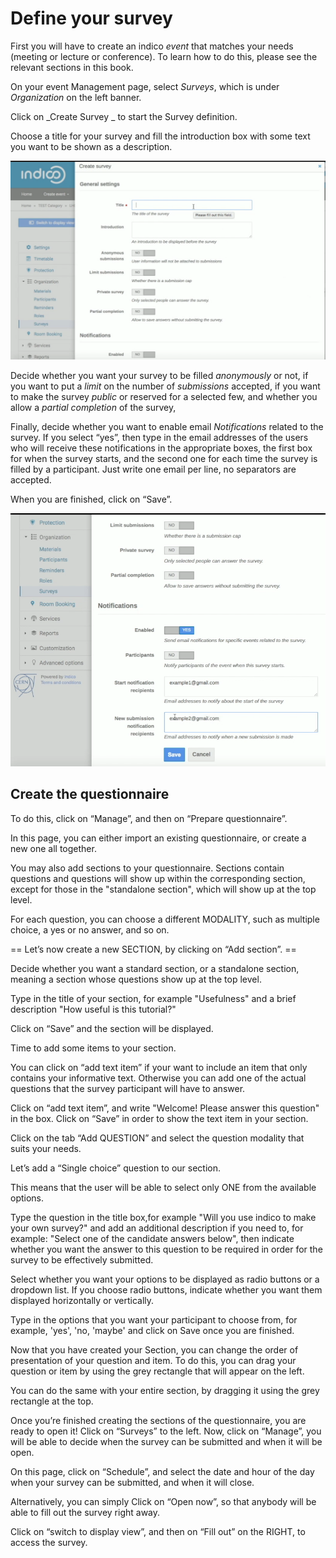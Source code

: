 Define your survey
==================

First you will have to create an indico _event_ that matches your needs (meeting or lecture or conference). To learn how to do this, please see the relevant sections in this book.

On your event Management page, select _Surveys_, which is under _Organization_ on the left banner.

Click on _Create Survey _ to start the Survey definition.

Choose a title for your survey and fill the introduction box with some text you want to be shown as a description.

![](/assets/survey_create_1.png)

Decide whether you want your survey to be filled _anonymously_ or not, 
if you want to put a _limit_ on the number of _submissions_ accepted, 
if you want to make the survey _public_ or reserved for a selected few,
and whether you allow a _partial completion_ of the survey, 

Finally, decide whether you want to enable email _Notifications_ related to the survey. 
If you select “yes”, then type in the email addresses of the users who will receive these notifications in the appropriate boxes, 
the first box for when the survey starts, and the second one for each time the survey is filled by a participant.
Just write one email per line, no separators are accepted.

When you are finished, click on “Save”.

![](/assets/survey_create_2.png)

Create the questionnaire
--------------------------

To do this, click on “Manage”, and then on “Prepare questionnaire”. 

In this page, you can either import an existing questionnaire, or create a new one all together.

You may also add sections to your questionnaire. Sections contain
questions and questions will show up within the corresponding section,
except for those in the "standalone section", which will show up at the
top level.

For each question, you can choose a different MODALITY, such as multiple choice, a yes or no answer, and so on.


== Let’s now create a new SECTION, by clicking on “Add section”. ==

Decide whether you want a standard section, or a standalone section, meaning a section whose questions show up at the top level.

Type in the title of your section, for example "Usefulness" and a brief description "How useful is this tutorial?"

Click on “Save” and the section will be displayed.

Time to add some items to your section.

You can click on “add text item” if your want to include an item that only contains your informative text.
Otherwise you can add one of the actual questions that the survey participant will have to answer.

Click on “add text item”, and write "Welcome! Please answer this question" in the box. Click on “Save” in order to show the text item in your section.

Click on the tab “Add QUESTION” and select the question modality that suits your needs.

Let’s add a “Single choice” question  to our section.

This means that the user will be able to select only ONE from the available options.

Type the question in the title box,for example "Will you use indico to make your own survey?" and add an additional description if you need to, for example: "Select one of the candidate answers below", then indicate whether you want the answer to this question to be required in order for the survey to be effectively submitted.

Select whether you want your options to be displayed as radio buttons or a dropdown list.
If you choose radio buttons, indicate whether you want them displayed horizontally or vertically.

Type in the options that you want your participant to choose from, for example, 'yes', 'no, 'maybe' and click on Save once you are finished.


Now that you have created your Section, you can change the order of presentation of your question and item. To do this, you can drag your question or item by using the grey rectangle that will appear on the left. 

You can do the same with your entire section, by dragging it using the grey rectangle at the top.


Once you’re finished creating the sections of the questionnaire, you are ready to open it!
Click on “Surveys” to the left.
Now, click on “Manage”, you will be able to decide when the survey can be submitted and when it will be open.

On this page, click on “Schedule”, and select the date and hour of the day when your survey can be submitted, and when it will close.

Alternatively, you can simply Click on “Open now”, so that anybody will be able to fill out the survey right away.

Click on “switch to display view”, and then on “Fill out” on the RIGHT, to access the survey. 

